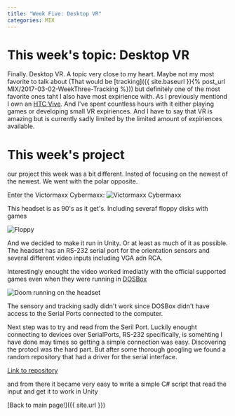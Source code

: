 ```yaml
---
title: "Week Five: Desktop VR"
categories: MIX
---
```


# This week's topic: Desktop VR

Finally. Desktop VR. A topic very close to my heart. Maybe not my most favorite to talk about (That would be [tracking]({{ site.baseurl }}{% post_url MIX/2017-03-02-WeekThree-Tracking %})) but definitely one of the most favorite ones taht I also have most expirience with. As I previously mentiond I own an [HTC Vive](https://en.wikipedia.org/wiki/HTC_Vive). And I've spent countless hours with it either playing games or developing small VR expiriences. And I have to say that VR is amazing but is currently sadly limited by the limited amount of expiriences available.

# This week's project

our project this week was a bit different. Insted of focusing on the newest of the newest. We went with the polar opposite.

Enter the Victormaxx Cybermaxx:
![Victormaxx Cybermaxx]({{site.url}}/images/WeekFiveDesktopVr/cybermaxx_promo.jpg)

This headset is as 90's as it get's. Including severaf floppy disks with games

![Floppy]({{site.url}}/images/WeekFiveDesktopVr/cybermaxx_promo.jpg)

And we decided to make it run in Unity. Or at least as much of it as possible.
The headset has an RS-232 serial port for the orientation sensors and several different video inputs including VGA adn RCA.

Interestingly enought the video worked imediatly with the official supported games even when they were running in [DOSBox](https://www.dosbox.com/)

![Doom running on the headset]({{site.url}}/images/WeekFiveDesktopVr/cybermaxx_doom.jpg)

The sensory and tracking sadly didn't work since DOSBox didn't have access to the Serial Ports connected to the computer.

Next step was to try and read from the Seril Port. Luckily enought connecting to devices over SerialPorts, RS-232 specifically, is somehting I have done may times so getting a simple connection was easy.
Discovering the protocl was the hard part. But after some thorough googling we found a random repository that had a driver for the serial interface.

[Link to repository](https://stuff.mit.edu/afs/sipb/user/frodo/Thesis/CTdisk/WinTrak%20II/MAXXCOM.H)

and from there it became very easy to write a simple C# script that read the input and get it to work in Unity


[Back to main page!]({{ site.url }})
